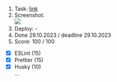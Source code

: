 1. Task: [link](https://github.com/rolling-scopes-school/tasks/blob/master/react/modules/module01/README.md)
2. Screenshot:  
   ![](https://placekitten.com/640/360)
4. Deploy: -
5. Done 29.10.2023 / deadline 29.10.2023
6. Score: 100 / 100
  - [x] ESLint (15)
  - [x] Prettier (15)   
  - [x] Husky (10)  
  ...
